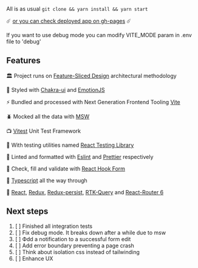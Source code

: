 All is as usual `git clone && yarn install && yarn start`

☄️
[or you can check deployed app on gh-pages](https://isosnovsky.github.io/characters-cards/)
☄️

If you want to use debug mode you can modify VITE_MODE param in .env file to 'debug'

## Features
🏛️ Project runs on [Feature-Sliced Design](https://feature-sliced.design/) architectural methodology

💅 Styled with [Chakra-ui](https://chakra-ui.com/) and [EmotionJS](https://emotion.sh/docs/introduction)

⚡ Bundled and processed with Next Generation Frontend Tooling [Vite](https://vitejs.dev/) 

🪲 Mocked all the data with [MSW](https://mswjs.io/)

📺 [Vitest](https://vitest.dev/) Unit Test Framework 

🌿 With testing utilities named [React Testing Library](https://testing-library.com/)

🧬 Linted and formatted with [Eslint](https://eslint.org/) and [Prettier](https://prettier.io/)  respectively

💌 Check, fill and validate with [React Hook Form](https://react-hook-form.com/)

🏢 [Typescript](https://www.typescriptlang.org/) all the way through

🐙 [React](https://react.dev/), [Redux](https://redux.js.org/), [Redux-persist](https://github.com/rt2zz/redux-persist), [RTK-Query](https://redux-toolkit.js.org/rtk-query/overview) and [React-Router 6](https://reactrouter.com/en/main)

## Next steps

1. [ ] Finished all integration tests
2. [ ] Fix debug mode. It breaks down after a while due to msw
3. [ ] Фdd a notification to a successful form edit
4. [ ] Add error boundary preventing a page crash
5. [ ] Think about isolation css instead of tailwinding
6. [ ] Enhance UX 